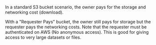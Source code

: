
In a standard S3 bucket scenario, the owner pays for the storage and networking cost (download).

With a "Requester Pays" bucket, the owner still pays for storage but the requester pays the networking costs.
Note that the requester must be authenticated on AWS (No anonymous access).
This is good for giving access to very large datasets or files.